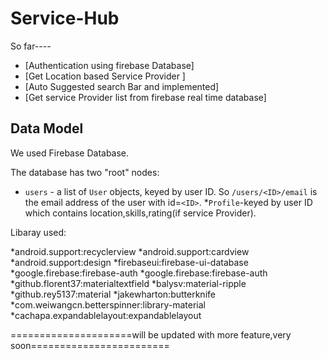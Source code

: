 Service-Hub
=============================
So far----

- [Authentication using firebase Database]
- [Get Location based Service Provider ]
- [Auto Suggested search Bar and implemented]
- [Get service Provider list from firebase real time database]


Data Model
-----------
We used Firebase Database. 

The database has two "root" nodes:

  * `users` - a list of `User` objects, keyed by user ID. So
    `/users/<ID>/email` is the email address of the user with id=`<ID>`.
  *`Profile`-keyed by user ID which contains location,skills,rating(if service Provider).

  Libaray used:
  
  *android.support:recyclerview
  *android.support:cardview
  *android.support:design
  *firebaseui:firebase-ui-database
  *google.firebase:firebase-auth
  *google.firebase:firebase-auth
  *github.florent37:materialtextfield
  *balysv:material-ripple
  *github.rey5137:material
  *jakewharton:butterknife
  *com.weiwangcn.betterspinner:library-material
  *cachapa.expandablelayout:expandablelayout
  
  
  
  =====================will be updated with more feature,very soon========================